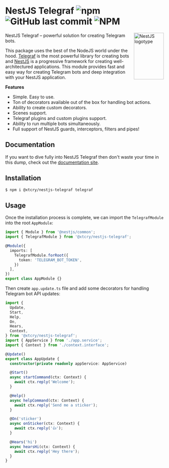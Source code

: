 # NestJS Telegraf ![npm](https://img.shields.io/npm/dm/@xtcry/nestjs-telegraf) ![GitHub last commit](https://img.shields.io/github/last-commit/xtcry/nestjs-telegraf) ![NPM](https://img.shields.io/npm/l/@xtcry/nestjs-telegraf)

<img align="right" width="95" height="148" title="NestJS logotype"
     src="https://nestjs.com/img/logo-small.svg">

NestJS Telegraf – powerful solution for creating Telegram bots.

This package uses the best of the NodeJS world under the hood. [Telegraf](https://github.com/telegraf/telegraf) is the most powerful library for creating bots and [NestJS](https://github.com/nestjs) is a progressive framework for creating well-architectured applications. This module provides fast and easy way for creating Telegram bots and deep integration with your NestJS application. 

**Features**

- Simple. Easy to use.
- Ton of decorators available out of the box for handling bot actions.
- Ability to create custom decorators.
- Scenes support.
- Telegraf plugins and custom plugins support.
- Ability to run multiple bots simultaneously.
- Full support of NestJS guards, interceptors, filters and pipes!

## Documentation
If you want to dive fully into NestJS Telegraf then don't waste your time in this dump, check out the [documentation site](https://nestjs-telegraf.vercel.app).

## Installation

```bash
$ npm i @xtcry/nestjs-telegraf telegraf
```

## Usage
Once the installation process is complete, we can import the `TelegrafModule` into the root `AppModule`:
```typescript
import { Module } from '@nestjs/common';
import { TelegrafModule } from '@xtcry/nestjs-telegraf';

@Module({
  imports: [
    TelegrafModule.forRoot({
      token: 'TELEGRAM_BOT_TOKEN',
    })
  ],
})
export class AppModule {}
```

Then create `app.update.ts` file and add some decorators for handling Telegram bot API updates:

```typescript
import {
  Update,
  Start,
  Help,
  On,
  Hears,
  Context,
} from '@xtcry/nestjs-telegraf';
import { AppService } from './app.service';
import { Context } from './context.interface';

@Update()
export class AppUpdate {
  constructor(private readonly appService: AppService)

  @Start()
  async startCommand(ctx: Context) {
    await ctx.reply('Welcome');
  }

  @Help()
  async helpCommand(ctx: Context) {
    await ctx.reply('Send me a sticker');
  }

  @On('sticker')
  async onSticker(ctx: Context) {
    await ctx.reply('👍');
  }

  @Hears('hi')
  async hearsHi(ctx: Context) {
    await ctx.reply('Hey there');
  }
}
```
